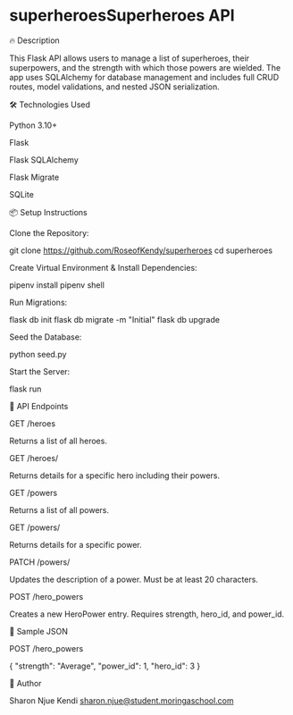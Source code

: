 # superheroesSuperheroes API

🔥 Description

This Flask API allows users to manage a list of superheroes, their superpowers, and the strength with which those powers are wielded. The app uses SQLAlchemy for database management and includes full CRUD routes, model validations, and nested JSON serialization.

🛠️ Technologies Used

Python 3.10+

Flask

Flask SQLAlchemy

Flask Migrate

SQLite

📦 Setup Instructions

Clone the Repository:

git clone https://github.com/RoseofKendy/superheroes
cd superheroes

Create Virtual Environment & Install Dependencies:

pipenv install
pipenv shell

Run Migrations:

flask db init
flask db migrate -m "Initial"
flask db upgrade

Seed the Database:

python seed.py

Start the Server:

flask run

🚀 API Endpoints

GET /heroes

Returns a list of all heroes.

GET /heroes/<id>

Returns details for a specific hero including their powers.

GET /powers

Returns a list of all powers.

GET /powers/<id>

Returns details for a specific power.

PATCH /powers/<id>

Updates the description of a power. Must be at least 20 characters.

POST /hero_powers

Creates a new HeroPower entry. Requires strength, hero_id, and power_id.

🧪 Sample JSON

POST /hero_powers

{
  "strength": "Average",
  "power_id": 1,
  "hero_id": 3
}

🧑 Author

Sharon Njue Kendi
sharon.njue@student.moringaschool.com